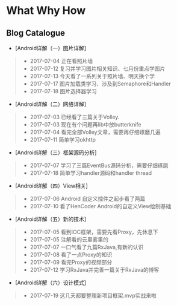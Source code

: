 ﻿# What Why How
## Blog Catalogue
- [Android详解（一）图片详解]
> - 2017-07-04 正在看照片墙
> - 2017-07-12 复习并学习图片相关知识、七月份重点学图片
> - 2017-07-13 今天看了一系列关于照片墙、明天换个学
> - 2017-07-17 图片加载类学习、涉及到Semaphore和Handler
> - 2017-07-18 图片选择器学习
- [Android详解（二）网络详解]
> - 2017-07-03 已经看了三篇关于Volley.
> - 2017-07-03 现在有个问题再lib中放butterknife
> - 2017-07-04 看完全部Volley文章，需要再仔细琢磨几遍
> - 2017-07-11 简单学习okhttp
- [Android详解（三）框架源码分析]
> - 2017-07-07 学习了三篇EventBus源码分析，需要仔细琢磨
> - 2017-07-18 简单学习handler源码和handler thread
- [Android详解（四）View相关]
> - 2017-07-06 Android 自定义控件之起步看了两篇
> - 2017-07-10 看了HenCoder Android的自定义View绘制基础
- [Android详解（五）新的技术]
> - 2017-07-05 看到IOC框架，需要先看Proxy，先休息下
> - 2017-07-05 注解看的云里雾里的
> - 2017-07-07 一口气看了九篇RxJava,有新的认识
> - 2017-07-08 看了一点Proxy的知识
> - 2017-07-09 看完Proxy的视频部分
> - 2017-07-12 学习RxJava并完善一篇关于RxJava的博客
- [Android详解（六）设计模式]
> - 2017-07-19 这几天都要整理新项目框架.mvp实战来啦